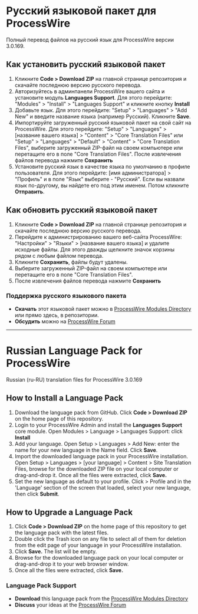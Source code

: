 # Русский языковой пакет для ProcessWire

Полный перевод файлов на русский язык для ProcessWire версии 3.0.169.


## Как установить русский языковой пакет

1.  Кликните    **Code > Download ZIP** на главной странице репозитория и скачайте   последнюю версию русского перевода.
2. Авторизуйтесь в админпанели ProcessWire вашего сайта  и установите модуль **Languages Support**.
   Для этого перейдите:  "Modules" > "Install" > "Languages Support" и кликните кнопку **Install**
3. Добавьте язык.
   Для этого перейдите: "Setup" > "Languages" > "Add New" и введите название языка (например Русский). Кликните **Save**.
4. Импортируйте загруженный русский  языковой  пакет на свой сайт на ProcessWire.
   Для этого перейдите: "Setup" > "Languages" > [название вашего языка] > "Content" > "Core Translation Files" или "Setup" > "Languages" > "Default" > "Content" > "Core Translation Files", выберите загруженный ZIP-файл на своем компьютере или перетащите его в поле "Core Translation Files". После извлечения файлов перевода нажмите **Сохранить**
5. Установите русский язык в качестве языка по умолчанию в профиле пользователя.
   Для этого перейдите: [имя администратора]  > "Профиль" и в поле "Язык" выберите - "Русский". Если вы назвали язык по-другому, вы найдете его под этим именем. Потом кликните **Отправить**.


## Как обновить русский  языковой пакет

1. Кликните    **Code > Download ZIP** на главной странице репозитория и скачайте последнюю версию русского перевода.
2. Перейдите к администрированию вашего веб-сайта ProcessWire: "Настройки" > "Языки" > [название вашего языка] и удалите исходные файлы. Для этого дважды щелкните значок корзины рядом с любым файлом перевода.
3. Кликните **Сохранить**,  файлы будут удалены.
4. Выберите загруженный ZIP-файл на своем компьютере или перетащите его в поле "Core Translation Files". 
5. После извлечения файлов перевода нажмите **Сохранить**


### Поддержка русского языкового пакета

- **Скачать**  этот языковой пакет можно в  [ProcessWire Modules Directory](https://modules.processwire.com/modules/pwrussian/) или прямо здесь, в репозитории.
- **Обсудить** можно на [ProcessWire Forum](https://processwire.com/talk/topic/24342-russian-ru-ru-maintained/)

---

# Russian Language Pack for ProcessWire

Russian (ru-RU) translation files for ProcessWire 3.0.169

## How to Install a Language Pack

1. Download the language pack from GitHub.
   Click **Code > Download ZIP** on the home page of this repository.
2. Login to your ProcessWire Admin and install the **Languages Support** core module.
   Open Modules > Language > Languages Support: click **Install**
3. Add your language.
   Open Setup > Languages > Add New: enter the name for your new language in the Name field. Click **Save**.
4. Import the downloaded language pack in your ProcessWire installation.
   Open Setup > Languages > [your language] > Content > Site Translation Files,
   browse for the downloaded ZIP file on your local computer or drag-and-drop it. Once all the files were extracted, click **Save.**
5. Set the new language as default to your profile.
   Click > Profile and in the 'Language' section of the screen that loaded, select your new language, then click **Submit**.


## How to Upgrade a Language Pack

1. Click **Code > Download ZIP** on the home page of this repository to get the language pack with the latest files.
2. Double click the Trash icon on any file to select all of them for deletion from the edit page of your language in your ProcessWire installation. 
3. Click **Save.** The list will be empty.
4. Browse for the downloaded language pack on your local computer or drag-and-drop it to your web browser window.
5. Once all the files were extracted, click **Save.**


### Language Pack Support

- **Download** this language pack from the [ProcessWire Modules Directory](https://modules.processwire.com/modules/pwrussian/)
- **Discuss** your ideas at the [ProcessWire Forum](https://processwire.com/talk/topic/24342-russian-ru-ru-maintained/)
